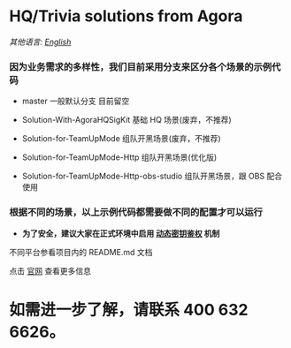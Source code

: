 
# HQ/Trivia solutions from Agora

*其他语言: [English](README.md)*


### 因为业务需求的多样性，我们目前采用分支来区分各个场景的示例代码

- master 一般默认分支 目前留空

- Solution-With-AgoraHQSigKit 基础 HQ 场景(废弃，不推荐)

- Solution-for-TeamUpMode 组队开黑场景(废弃，不推荐)

- Solution-for-TeamUpMode-Http 组队开黑场景(优化版)

- Solution-for-TeamUpMode-Http-obs-studio 组队开黑场景，跟 OBS 配合使用

### 根据不同的场景，以上示例代码都需要做不同的配置才可以运行

- **为了安全，建议大家在正式环境中启用 [动态密钥鉴权](https://document.agora.io/cn/1.14/instruction/key.html) 机制**

不同平台参看项目内的 README.md 文档

点击 [官网](https://www.agora.io/cn/hq/) 查看更多信息

# 如需进一步了解，请联系 400 632 6626。
